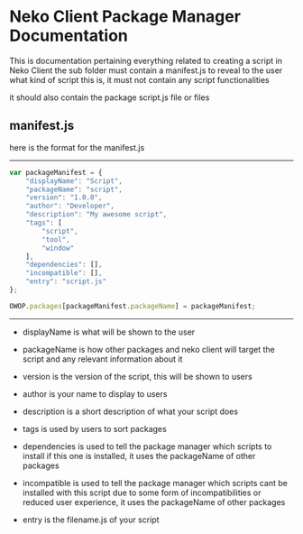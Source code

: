 # Neko Client Package Manager Documentation

This is documentation pertaining everything related to creating a script in Neko Client
the sub folder must contain a manifest.js to reveal to the user what kind of script this is, it must not contain any script functionalities

it should also contain the package script.js file or files

## manifest.js

here is the format for the manifest.js

-------------------------------------------------------------------------
```js
var packageManifest = {
    "displayName": "Script",
    "packageName": "script",
    "version": "1.0.0",
    "author": "Developer",
    "description": "My awesome script",
    "tags": [
        "script",
        "tool",
        "window"
    ],
    "dependencies": [],
    "incompatible": [],
    "entry": "script.js"
};

OWOP.packages[packageManifest.packageName] = packageManifest;
```
-------------------------------------------------------------------------

* displayName is what will be shown to the user

* packageName is how other packages and neko client will target the script and any relevant information about it

* version is the version of the script, this will be shown to users

* author is your name to display to users

* description is a short description of what your script does

* tags is used by users to sort packages

* dependencies is used to tell the package manager which scripts to install if this one is installed, it uses the packageName of other packages

* incompatible is used to tell the package manager which scripts cant be installed with this script due to some form of incompatibilities or reduced user experience, it uses the packageName of other packages

* entry is the filename.js of your script
